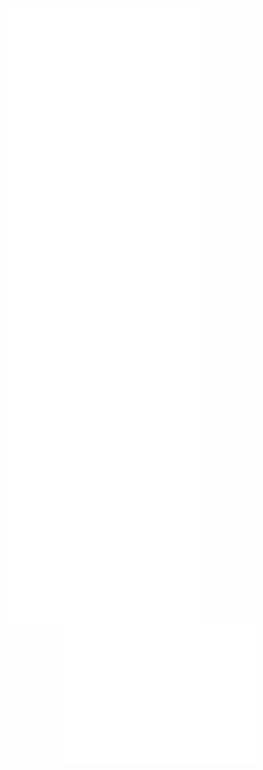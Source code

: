 [<img align="left" width="390" src="https://github.com/Lucas7yoshi/Lucas7yoshi/blob/main/metrics-left.svg">](https://l7y.ca)
[<img align="right" width="390" src="https://github.com/Lucas7yoshi/Lucas7yoshi/blob/main/metrics-right.svg">](https://l7y.ca)
